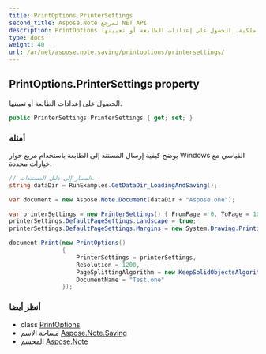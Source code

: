 ```yaml
---
title: PrintOptions.PrinterSettings
second_title: Aspose.Note لمرجع NET API
description: PrintOptions ملكية. الحصول على إعدادات الطابعة أو تعيينها.
type: docs
weight: 40
url: /ar/net/aspose.note.saving/printoptions/printersettings/
---
```

## PrintOptions.PrinterSettings property

الحصول على إعدادات الطابعة أو تعيينها.

```csharp
public PrinterSettings PrinterSettings { get; set; }
```

### أمثلة

يوضح كيفية إرسال المستند إلى الطابعة باستخدام مربع حوار Windows القياسي مع خيارات محددة.

```csharp
// المسار إلى دليل المستندات.
string dataDir = RunExamples.GetDataDir_LoadingAndSaving();

var document = new Aspose.Note.Document(dataDir + "Aspose.one");

var printerSettings = new PrinterSettings() { FromPage = 0, ToPage = 10 };
printerSettings.DefaultPageSettings.Landscape = true;
printerSettings.DefaultPageSettings.Margins = new System.Drawing.Printing.Margins(50, 50, 150, 50);

document.Print(new PrintOptions()
               {
                   PrinterSettings = printerSettings,
                   Resolution = 1200,
                   PageSplittingAlgorithm = new KeepSolidObjectsAlgorithm(),
                   DocumentName = "Test.one"
               });
```

### أنظر أيضا

* class [PrintOptions](../)
* مساحة الاسم [Aspose.Note.Saving](../../printoptions/)
* المجسم [Aspose.Note](../../../)


